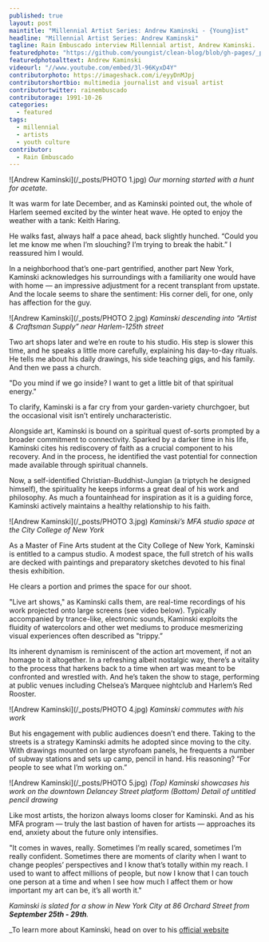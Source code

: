```yaml
---
published: true
layout: post
maintitle: "Millennial Artist Series: Andrew Kaminski - {Young}ist"
headline: "Millennial Artist Series: Andrew Kaminski"
tagline: Rain Embuscado interview Millennial artist, Andrew Kaminski.
featuredphoto: "https://github.com/youngist/clean-blog/blob/gh-pages/_posts/PHOTO%205.jpg"
featuredphotoalttext: Andrew Kaminski
videourl: "//www.youtube.com/embed/3l-96KyxD4Y"
contributorphoto: https://imageshack.com/i/eyyDnMJpj
contributorshortbio: multimedia journalist and visual artist
contributortwitter: rainembuscado
contributorage: 1991-10-26
categories: 
  - featured
tags: 
  - millennial
  - artists
  - youth culture
contributor:
  - Rain Embuscado
---
```


![Andrew Kaminski](/_posts/PHOTO 1.jpg)
_Our morning started with a hunt for acetate._

It was warm for late December, and as Kaminski pointed out, the whole of Harlem seemed excited by the winter heat wave. He opted to enjoy the weather with a tank: Keith Haring. 

He walks fast, always half a pace ahead, back slightly hunched. “Could you let me know me when I’m slouching? I’m trying to break the habit.” I reassured him I would.

In a neighborhood that’s one-part gentrified, another part New York, Kaminski acknowledges his surroundings with a familiarity one would have with home — an impressive adjustment for a recent transplant from upstate. And the locale seems to share the sentiment: His corner deli, for one, only has affection for the guy.

![Andrew Kaminski](/_posts/PHOTO 2.jpg)
_Kaminski descending into “Artist & Craftsman Supply” near Harlem-125th street_

Two art shops later and we’re en route to his studio. His step is slower this time, and he speaks a little more carefully, explaining his day-to-day rituals. He tells me about his daily drawings, his side teaching gigs, and his family. And then we pass a church.

"Do you mind if we go inside? I want to get a little bit of that spiritual energy."

To clarify, Kaminski is a far cry from your garden-variety churchgoer, but the occasional visit isn’t entirely uncharacteristic. 

Alongside art, Kaminski is bound on a spiritual quest of-sorts prompted by a broader commitment to connectivity. Sparked by a darker time in his life, Kaminski cites his rediscovery of faith as a crucial component to his recovery. And in the process, he identified the vast potential for connection made available through spiritual channels.

Now, a self-identified Christian-Buddhist-Jungian (a triptych he designed himself), the spirituality he keeps informs a great deal of his work and philosophy. As much a fountainhead for inspiration as it is a guiding force, Kaminski actively maintains a healthy relationship to his faith.

![Andrew Kaminski](/_posts/PHOTO 3.jpg)
_Kaminski’s MFA studio space at the City College of New York_

As a Master of Fine Arts student at the City College of New York, Kaminski is entitled to a campus studio. A modest space, the full stretch of his walls are decked with paintings and preparatory sketches devoted to his final thesis exhibition.

He clears a portion and primes the space for our shoot.

"Live art shows," as Kaminski calls them, are real-time recordings of his work projected onto large screens (see video below). Typically accompanied by trance-like, electronic sounds, Kaminski exploits the fluidity of watercolors and other wet mediums to produce mesmerizing visual experiences often described as "trippy.”

Its inherent dynamism is reminiscent of the action art movement, if not an homage to it altogether. In a refreshing albeit nostalgic way, there’s a vitality to the process that harkens back to a time when art was meant to be confronted and wrestled with. And he’s taken the show to stage, performing at public venues including Chelsea’s Marquee nightclub and Harlem’s Red Rooster.

![Andrew Kaminski](/_posts/PHOTO 4.jpg)
_Kaminski commutes with his work_

But his engagement with public audiences doesn’t end there. Taking to the streets is a strategy Kaminski admits he adopted since moving to the city. With drawings mounted on large styrofoam panels, he frequents a number of subway stations and sets up camp, pencil in hand. His reasoning? “For people to see what I’m working on.”

![Andrew Kaminski](/_posts/PHOTO 5.jpg)
_(Top) Kaminski showcases his work on the downtown Delancey Street platform (Bottom) Detail of untitled pencil drawing_

Like most artists, the horizon always looms closer for Kaminski. And as his MFA program — truly the last bastion of haven for artists — approaches its end, anxiety about the future only intensifies. 

"It comes in waves, really. Sometimes I’m really scared, sometimes I’m really confident. Sometimes there are moments of clarity when I want to change peoples’ perspectives and I know that’s totally within my reach. I used to want to affect millions of people, but now I know that I can touch one person at a time and when I see how much I affect them or how important my art can be, it’s all worth it."

_Kaminski is slated for a show in New York City at 86 Orchard Street from **September 25th - 29th**._

_To learn more about Kaminski, head on over to his [official website](http://www.andrewkaminskiart.com/)


